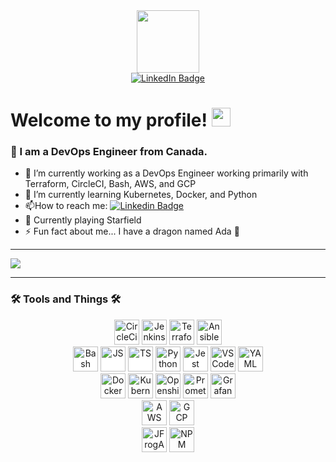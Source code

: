 <div id="header" align="center">
<img src="https://media.giphy.com/media/4xG3FzauZFmUNMcTLy/giphy.gif" width="100"/>
</div>

<div id="badges" align="center">
<a href="https://www.linkedin.com/in/nicolegarrow/">
  <img src="https://img.shields.io/badge/LinkedIn-blue?style=for-the-badge&logo=linkedin&logoColor=white" alt="LinkedIn Badge"/>
  </a>
</div>
<div id="profileViews" align="center">
<img src="https://komarev.com/ghpvc/?username=Garrowni&style=flat-square&color=blue" alt=""/>
</div>
<h1>
  Welcome to my profile!
  <img src="https://media.giphy.com/media/hvRJCLFzcasrR4ia7z/giphy.gif" width="30px"/> 
</h1>


### :lizard: I am a DevOps Engineer from Canada.


- 🔭 I’m currently working as a DevOps Engineer working primarily with Terraform, CircleCI, Bash, AWS, and GCP
- 🌱 I’m currently learning Kubernetes, Docker, and Python
- :mailbox:How to reach me: [![Linkedin Badge](https://img.shields.io/badge/-Nicole_Garrow-blue?style=flat&logo=Linkedin&logoColor=white)](https://www.linkedin.com/in/nicolegarrow/)
- :rocket: Currently playing Starfield
- ⚡ Fun fact about me... I have a dragon named Ada :dragon:

---

<img src="https://media.giphy.com/media/14bWswbeWGzYEo/giphy.gif">

---

### :hammer_and_wrench: Tools and Things :hammer_and_wrench:
<!-- Great for finding logos https://www.vectorlogo.zone/ -->
<div id="workedWithSec1" align="center" >
  <img src="https://www.vectorlogo.zone/logos/circleci/circleci-icon.svg" alt="CircleCi" style="background-color:white;height:40; width:40;"/>
  <img src="https://www.vectorlogo.zone/logos/jenkins/jenkins-icon.svg" alt="Jenkins" style="height:40; width:40;"/>
  <img src="https://www.vectorlogo.zone/logos/terraformio/terraformio-icon.svg" alt="Terraform" style="height:40; width:40;"/>
  <img src="https://www.vectorlogo.zone/logos/ansible/ansible-icon.svg" alt="Ansible" style="background-color:white;height:40; width:40;"/>
</div>
<div id="workedWithSec2" align="center" >
    <img src="https://www.vectorlogo.zone/logos/gnu_bash/gnu_bash-icon.svg" alt="Bash" style="background-color:white;height:40; width:40;"/>
    <img src="https://www.vectorlogo.zone/logos/javascript/javascript-icon.svg" alt="JS" style="background-color:white;height:40; width:40;"/>
    <img src="https://www.vectorlogo.zone/logos/typescriptlang/typescriptlang-icon.svg" alt="TS" style="background-color:white;height:40; width:40;"/>
    <img src="https://www.vectorlogo.zone/logos/python/python-icon.svg" alt="Python3" style="height:40; width:40;"/>
    <img src="https://www.vectorlogo.zone/logos/jestjsio/jestjsio-icon.svg" alt="Jest" style="background-color:white;height:40; width:40;"/>
    <img src="https://www.vectorlogo.zone/logos/visualstudio_code/visualstudio_code-icon.svg" alt="VSCode" style="height:40; width:40;"/>
    <img src="https://www.vectorlogo.zone/logos/yaml/yaml-icon.svg" alt="YAML" style="background-color:white;height:40; width:40;"/>
</div>
<div id="workedWithSec3" align="center" >
  <img src="https://www.vectorlogo.zone/logos/docker/docker-icon.svg" alt="Docker" style="background-color:white;height:40; width:40;"/>
  <img src="https://www.vectorlogo.zone/logos/kubernetes/kubernetes-icon.svg" alt="Kubernetes" style="height:40; width:40;"/>
  <img src="https://www.vectorlogo.zone/logos/openshift/openshift-icon.svg" alt="Openshift"style="background-color:white;height:40; width:40;"/>
  <img src="https://www.vectorlogo.zone/logos/prometheusio/prometheusio-icon.svg" alt="Prometheus" style="height:40; width:40;"/>
  <img src="https://www.vectorlogo.zone/logos/grafana/grafana-icon.svg" alt="Grafana" style="height:40; width:40;"/>
</div>
<div id="workedWithCloud" align="center" >
    <img src="https://www.vectorlogo.zone/logos/amazon_aws/amazon_aws-icon.svg" alt="AWS" style="height:40; width:40;"/>
    <img src="https://www.vectorlogo.zone/logos/google_cloud/google_cloud-icon.svg" alt="GCP" style="height:40; width:40;"/>
</div>
<div id="workedWithOther" align="center" >

  <img src="https://www.vectorlogo.zone/logos/jfrog/jfrog-icon.svg" alt="JFrogArtifactory" style="background-color:white;height:40; width:40;"/>
  <img src="https://www.vectorlogo.zone/logos/npmjs/npmjs-icon.svg" alt="NPM" style="height:40; width:40;"/>

</div>
